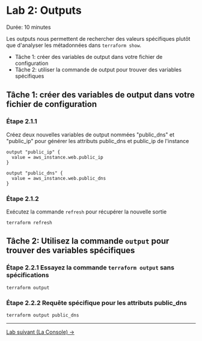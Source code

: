 # Lab 2: Outputs

Durée: 10 minutes

Les outputs nous permettent de rechercher des valeurs spécifiques plutôt que d'analyser les métadonnées dans `terraform show`.

- Tâche 1: créer des variables de output dans votre fichier de configuration
- Tâche 2: utiliser la commande de output pour trouver des variables spécifiques

## Tâche 1: créer des variables de output dans votre fichier de configuration

### Étape 2.1.1

Créez deux nouvelles variables de output nommées "public_dns" et "public_ip" pour générer les attributs public_dns et public_ip de l'instance

```hcl
output "public_ip" {
  value = aws_instance.web.public_ip
}

output "public_dns" {
  value = aws_instance.web.public_dns
}
```

### Étape 2.1.2

Exécutez la commande `refresh` pour récupérer la nouvelle sortie

```shell
terraform refresh
```

## Tâche 2: Utilisez la commande `output` pour trouver des variables spécifiques

### Étape 2.2.1 Essayez la commande `terraform output` sans spécifications

```shell
terraform output
```

### Étape 2.2.2 Requête spécifique pour les attributs public_dns

```shell
terraform output public_dns
```

---
[Lab suivant (La Console) ->](lab03-console.md)
